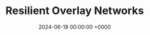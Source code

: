 ---
title: "Resilient Overlay Networks"
date: 2024-06-18 00:00:00 +0000
categories:
  - Distributed Systems
  - Computer Networks
---